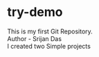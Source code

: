 # try-demo
This is my first Git Repository.
<br>
Author - Srijan Das
<br>
I created two Simple projects

